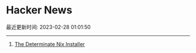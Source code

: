 # Hacker News

最近更新时间: 2023-02-28 01:01:50

--- 
1. [The Determinate Nix Installer](https://determinate.systems/posts/determinate-nix-installer) 
